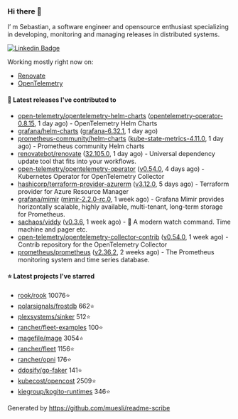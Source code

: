 ### Hi there 👋

I’ m Sebastian, a software engineer and opensource enthusiast specializing in developing, monitoring and managing releases in distributed systems.

[![Linkedin Badge](https://img.shields.io/badge/-LinkedIn-blue?style=flat&logo=Linkedin&logoColor=white&link=https://www.linkedin.com/in/sebastian-poxhofer/)](https://www.linkedin.com/in/sebastian-poxhofer/)

Working mostly right now on:
- [Renovate](https://github.com/renovatebot/renovate)
- [OpenTelemetry](https://github.com/open-telemetry)



#### 🚀 Latest releases I've contributed to

- [open-telemetry/opentelemetry-helm-charts](https://github.com/open-telemetry/opentelemetry-helm-charts) ([opentelemetry-operator-0.8.15](https://github.com/open-telemetry/opentelemetry-helm-charts/releases/tag/opentelemetry-operator-0.8.15), 1 day ago) - OpenTelemetry Helm Charts
- [grafana/helm-charts](https://github.com/grafana/helm-charts) ([grafana-6.32.1](https://github.com/grafana/helm-charts/releases/tag/grafana-6.32.1), 1 day ago)
- [prometheus-community/helm-charts](https://github.com/prometheus-community/helm-charts) ([kube-state-metrics-4.11.0](https://github.com/prometheus-community/helm-charts/releases/tag/kube-state-metrics-4.11.0), 1 day ago) - Prometheus community Helm charts
- [renovatebot/renovate](https://github.com/renovatebot/renovate) ([32.105.0](https://github.com/renovatebot/renovate/releases/tag/32.105.0), 1 day ago) - Universal dependency update tool that fits into your workflows.
- [open-telemetry/opentelemetry-operator](https://github.com/open-telemetry/opentelemetry-operator) ([v0.54.0](https://github.com/open-telemetry/opentelemetry-operator/releases/tag/v0.54.0), 4 days ago) - Kubernetes Operator for OpenTelemetry Collector
- [hashicorp/terraform-provider-azurerm](https://github.com/hashicorp/terraform-provider-azurerm) ([v3.12.0](https://github.com/hashicorp/terraform-provider-azurerm/releases/tag/v3.12.0), 5 days ago) - Terraform provider for Azure Resource Manager
- [grafana/mimir](https://github.com/grafana/mimir) ([mimir-2.2.0-rc.0](https://github.com/grafana/mimir/releases/tag/mimir-2.2.0-rc.0), 1 week ago) - Grafana Mimir provides horizontally scalable, highly available, multi-tenant, long-term storage for Prometheus.
- [sachaos/viddy](https://github.com/sachaos/viddy) ([v0.3.6](https://github.com/sachaos/viddy/releases/tag/v0.3.6), 1 week ago) - 👀 A modern watch command. Time machine and pager etc.
- [open-telemetry/opentelemetry-collector-contrib](https://github.com/open-telemetry/opentelemetry-collector-contrib) ([v0.54.0](https://github.com/open-telemetry/opentelemetry-collector-contrib/releases/tag/v0.54.0), 1 week ago) - Contrib repository for the OpenTelemetry Collector
- [prometheus/prometheus](https://github.com/prometheus/prometheus) ([v2.36.2](https://github.com/prometheus/prometheus/releases/tag/v2.36.2), 2 weeks ago) - The Prometheus monitoring system and time series database.

#### ⭐ Latest projects I've starred

- [rook/rook](https://github.com/rook/rook) 10076⭐
- [polarsignals/frostdb](https://github.com/polarsignals/frostdb) 662⭐
- [plexsystems/sinker](https://github.com/plexsystems/sinker) 512⭐
- [rancher/fleet-examples](https://github.com/rancher/fleet-examples) 100⭐
- [magefile/mage](https://github.com/magefile/mage) 3054⭐
- [rancher/fleet](https://github.com/rancher/fleet) 1156⭐
- [rancher/opni](https://github.com/rancher/opni) 176⭐
- [ddosify/go-faker](https://github.com/ddosify/go-faker) 141⭐
- [kubecost/opencost](https://github.com/kubecost/opencost) 2509⭐
- [kiegroup/kogito-runtimes](https://github.com/kiegroup/kogito-runtimes) 346⭐



Generated by https://github.com/muesli/readme-scribe
